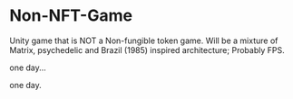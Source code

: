 # Non-NFT-Game
Unity game that is NOT a Non-fungible token game. Will be a mixture of Matrix, psychedelic and Brazil (1985) inspired architecture; Probably FPS.

one day...

one day.
